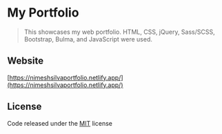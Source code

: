 <!-- @format -->

# My Portfolio

> This showcases my web portfolio. HTML, CSS, jQuery, Sass/SCSS, Bootstrap, Bulma, and JavaScript were used.

## Website

[https://nimeshsilvaportfolio.netlify.app/](https://nimeshsilvaportfolio.netlify.app/)

## License

Code released under the [MIT](https://github.com/nimeshsilva1997/Nimesh-Ryan-Silva-Portfolio/blob/master/LICENSE) license
